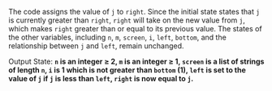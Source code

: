 The code assigns the value of `j` to `right`. Since the initial state states that `j` is currently greater than `right`, `right` will take on the new value from `j`, which makes `right` greater than or equal to its previous value. The states of the other variables, including `n`, `m`, `screen`, `i`, `left`, `bottom`, and the relationship between `j` and `left`, remain unchanged.

Output State: **`n` is an integer ≥ 2, `m` is an integer ≥ 1, `screen` is a list of strings of length `n`, `i` is 1 which is not greater than `bottom` (1), `left` is set to the value of `j` if `j` is less than `left`, `right` is now equal to `j`.**
